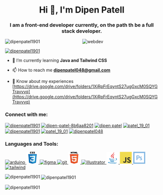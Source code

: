 <h1 align="center">Hi 👋, I'm Dipen Patell</h1>
<h3 align="center">I am a front-end developer currently, on the path th be a full stack developer.</h3>
<img align="right" alt="webdev" width="250" src="https://cdn.dribbble.com/users/14374/screenshots/3153764/junior.gif">

<p align="left"> <img src="https://komarev.com/ghpvc/?username=dipenpatel1901&label=Profile%20views&color=0e75b6&style=flat" alt="dipenpatel1901" /> </p>

<p align="left"> <a href="https://github.com/ryo-ma/github-profile-trophy"><img src="https://github-profile-trophy.vercel.app/?username=dipenpatel1901" alt="dipenpatel1901" /></a> </p>

- 🌱 I’m currently learning **Java and Tailwind CSS**

- 📫 How to reach me **dipenpatel048@gmail.com**

- 📄 Know about my experiences [https://drive.google.com/drive/folders/1XjRpFrEqyntS27ugGxcM0SQYGTravvvq](https://drive.google.com/drive/folders/1XjRpFrEqyntS27ugGxcM0SQYGTravvvq)

<h3 align="left">Connect with me:</h3>
<p align="left">
<a href="https://codepen.io/dipenpatel1901" target="blank"><img align="center" src="https://raw.githubusercontent.com/rahuldkjain/github-profile-readme-generator/master/src/images/icons/Social/codepen.svg" alt="dipenpatel1901" height="30" width="40" /></a>
<a href="https://linkedin.com/in/dipen-patel-8b6aa8201" target="blank"><img align="center" src="https://raw.githubusercontent.com/rahuldkjain/github-profile-readme-generator/master/src/images/icons/Social/linked-in-alt.svg" alt="dipen-patel-8b6aa8201" height="30" width="40" /></a>
<a href="https://fb.com/dipen patel" target="blank"><img align="center" src="https://raw.githubusercontent.com/rahuldkjain/github-profile-readme-generator/master/src/images/icons/Social/facebook.svg" alt="dipen patel" height="30" width="40" /></a>
<a href="https://instagram.com/patel_19_01" target="blank"><img align="center" src="https://raw.githubusercontent.com/rahuldkjain/github-profile-readme-generator/master/src/images/icons/Social/instagram.svg" alt="patel_19_01" height="30" width="40" /></a>
<a href="https://www.codechef.com/users/dipenpatel1901" target="blank"><img align="center" src="https://cdn.jsdelivr.net/npm/simple-icons@3.1.0/icons/codechef.svg" alt="dipenpatel1901" height="30" width="40" /></a>
<a href="https://www.leetcode.com/patel_19_01" target="blank"><img align="center" src="https://raw.githubusercontent.com/rahuldkjain/github-profile-readme-generator/master/src/images/icons/Social/leet-code.svg" alt="patel_19_01" height="30" width="40" /></a>
<a href="https://auth.geeksforgeeks.org/user/dipenpatel048" target="blank"><img align="center" src="https://raw.githubusercontent.com/rahuldkjain/github-profile-readme-generator/master/src/images/icons/Social/geeks-for-geeks.svg" alt="dipenpatel048" height="30" width="40" /></a>
</p>

<h3 align="left">Languages and Tools:</h3>
<p align="left"> <a href="https://www.arduino.cc/" target="_blank" rel="noreferrer"> <img src="https://cdn.worldvectorlogo.com/logos/arduino-1.svg" alt="arduino" width="40" height="40"/> </a> <a href="https://www.w3schools.com/css/" target="_blank" rel="noreferrer"> <img src="https://raw.githubusercontent.com/devicons/devicon/master/icons/css3/css3-original-wordmark.svg" alt="css3" width="40" height="40"/> </a> <a href="https://www.figma.com/" target="_blank" rel="noreferrer"> <img src="https://www.vectorlogo.zone/logos/figma/figma-icon.svg" alt="figma" width="40" height="40"/> </a> <a href="https://git-scm.com/" target="_blank" rel="noreferrer"> <img src="https://www.vectorlogo.zone/logos/git-scm/git-scm-icon.svg" alt="git" width="40" height="40"/> </a> <a href="https://www.w3.org/html/" target="_blank" rel="noreferrer"> <img src="https://raw.githubusercontent.com/devicons/devicon/master/icons/html5/html5-original-wordmark.svg" alt="html5" width="40" height="40"/> </a> <a href="https://www.adobe.com/in/products/illustrator.html" target="_blank" rel="noreferrer"> <img src="https://www.vectorlogo.zone/logos/adobe_illustrator/adobe_illustrator-icon.svg" alt="illustrator" width="40" height="40"/> </a> <a href="https://www.java.com" target="_blank" rel="noreferrer"> <img src="https://raw.githubusercontent.com/devicons/devicon/master/icons/java/java-original.svg" alt="java" width="40" height="40"/> </a> <a href="https://developer.mozilla.org/en-US/docs/Web/JavaScript" target="_blank" rel="noreferrer"> <img src="https://raw.githubusercontent.com/devicons/devicon/master/icons/javascript/javascript-original.svg" alt="javascript" width="40" height="40"/> </a> <a href="https://www.photoshop.com/en" target="_blank" rel="noreferrer"> <img src="https://raw.githubusercontent.com/devicons/devicon/master/icons/photoshop/photoshop-line.svg" alt="photoshop" width="40" height="40"/> </a> <a href="https://tailwindcss.com/" target="_blank" rel="noreferrer"> <img src="https://www.vectorlogo.zone/logos/tailwindcss/tailwindcss-icon.svg" alt="tailwind" width="40" height="40"/> </a> </p>

<p><img align="left" src="https://github-readme-stats.vercel.app/api/top-langs?username=dipenpatel1901&show_icons=true&locale=en&layout=compact" alt="dipenpatel1901" /></p>

<p>&nbsp;<img align="center" src="https://github-readme-stats.vercel.app/api?username=dipenpatel1901&show_icons=true&locale=en" alt="dipenpatel1901" /></p>

<p><img align="center" src="https://github-readme-streak-stats.herokuapp.com/?user=dipenpatel1901&" alt="dipenpatel1901" /></p>

